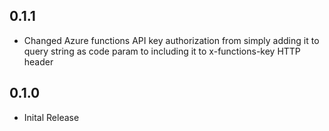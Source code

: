 ## 0.1.1

* Changed Azure functions API key authorization from simply adding it to query string as code param to including it to x-functions-key HTTP header

## 0.1.0

* Inital Release
